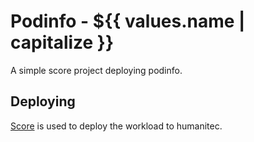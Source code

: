 # Podinfo - ${{ values.name | capitalize }}

A simple score project deploying podinfo.

## Deploying

[Score](https://score.dev/) is used to deploy the workload to humanitec.
